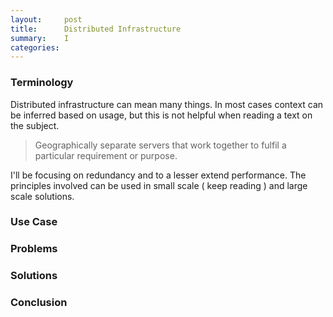 ```yaml
---
layout:     post
title:      Distributed Infrastructure
summary:    I
categories: 
---
```


### Terminology
Distributed infrastructure can mean many things. In most cases context can be inferred based on usage, but this is not helpful when reading a text on the subject. 

> Geographically separate servers that work together to fulfil a particular requirement or purpose.

I'll be focusing on redundancy and to a lesser extend performance. The principles involved can be used in small scale ( keep reading ) and large scale solutions.

### Use Case

### Problems

### Solutions

### Conclusion

